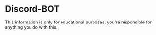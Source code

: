# Discord-BOT

This information is only for educational purposes, you're responsible for anything you do with this.

